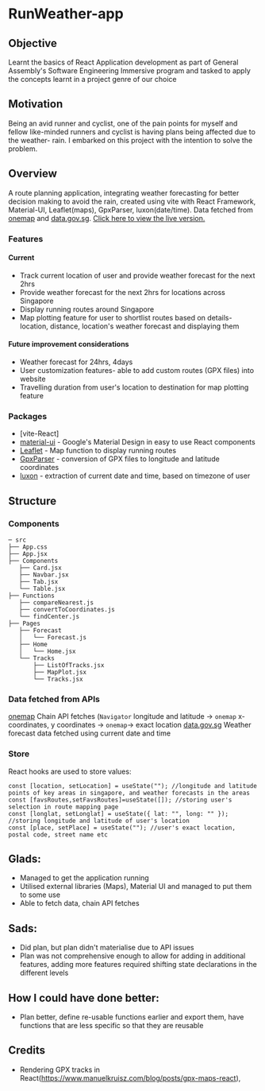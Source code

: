 # RunWeather-app

## Objective
Learnt the basics of React Application development as part of General Assembly's Software Engineering Immersive program and tasked to apply the concepts learnt in a project genre of our choice

## Motivation
Being an avid runner and cyclist, one of the pain points for myself and fellow like-minded runners and cyclist is having plans being affected due to the weather- rain. I embarked on this project with the intention to solve the problem. 

## Overview
A route planning application, integrating weather forecasting for better decision making to avoid the rain, created using vite with React Framework, Material-UI, Leaflet(maps), GpxParser, luxon(date/time). Data fetched from [onemap](https://developers.onemap.sg/) and [data.gov.sg](https://data.gov.sg/dataset/weather-forecast). [Click here to view the live version.](https://runweather.vercel.app/)

### Features
#### Current
- Track current location of user and provide weather forecast for the next 2hrs
- Provide weather forecast for the next 2hrs for locations across Singapore
- Display running routes around Singapore
- Map plotting feature for user to shortlist routes based on details-location, distance, location's weather forecast and displaying them

#### Future improvement considerations
- Weather forecast for 24hrs, 4days
- User customization features- able to add custom routes (GPX files) into website
- Travelling duration from user's location to destination for map plotting feature

### Packages

- [vite-React]
- [material-ui](https://material-ui.com/) - Google's Material Design in easy to use React components
- [Leaflet](https://leafletjs.com/) - Map function to display running routes
- [GpxParser](https://www.npmjs.com/package/gpxparser) - conversion of GPX files to longitude and latitude coordinates
- [luxon](https://moment.github.io/luxon/#/?id=luxon) - extraction of current date and time, based on timezone of user

## Structure

### Components

```
─ src
├── App.css
├── App.jsx
├── Components
   ├── Card.jsx
   ├── Navbar.jsx
   ├── Tab.jsx
   └── Table.jsx
├── Functions
   ├── compareNearest.js
   ├── convertToCoordinates.js
   └── findCenter.js
├── Pages
   ├── Forecast
   │   └── Forecast.js
   ├── Home
   │   └── Home.jsx
   └── Tracks
       ├── ListOfTracks.jsx
       ├── MapPlot.jsx
       └── Tracks.jsx
```

### Data fetched from APIs
[onemap](https://developers.onemap.sg/) Chain API fetches (`Navigator` longitude and latitude -> `onemap` x-coordinates, y coordinates -> `onemap`-> exact location
[data.gov.sg](https://data.gov.sg/dataset/weather-forecast) Weather forecast data fetched using current date and time
### Store

React hooks are used to store values:
```
const [location, setLocation] = useState(""); //longitude and latitude points of key areas in singapore, and weather forecasts in the areas
const [favsRoutes,setFavsRoutes]=useState([]); //storing user's selection in route mapping page
const [longlat, setLonglat] = useState({ lat: "", long: "" }); //storing longitude and latitude of user's location
const [place, setPlace] = useState(""); //user's exact location, postal code, street name etc
```

## Glads:
- Managed to get the application running
- Utilised external libraries (Maps), Material UI and managed to put them to some use
- Able to fetch data, chain API fetches

## Sads:
- Did plan, but plan didn't materialise due to API issues
- Plan was not comprehensive enough to allow for adding in additional features, adding more features required shifting state declarations in the different levels

## How I could have done better:
- Plan better, define re-usable functions earlier and export them, have functions that are less specific so that they are reusable

## Credits
- Rendering GPX tracks in React(https://www.manuelkruisz.com/blog/posts/gpx-maps-react),
